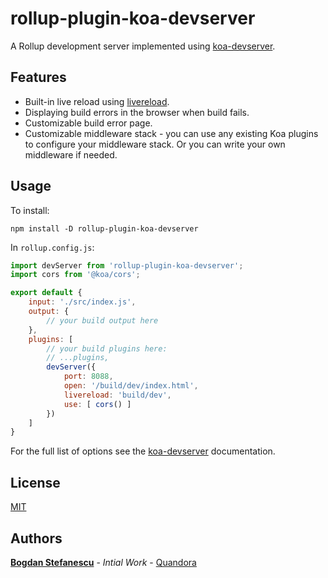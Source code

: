 # rollup-plugin-koa-devserver

A Rollup development server implemented using [koa-devserver](https://github.com/bstefanescu/koa-devserver).

## Features

* Built-in live reload using [livereload](https://github.com/napcs/node-livereload).
* Displaying build errors in the browser when build fails.
* Customizable build error page.
* Customizable middleware stack - you can use any existing Koa plugins to configure your middleware stack. Or you can write your own middleware if needed.

## Usage

To install:

```
npm install -D rollup-plugin-koa-devserver
```

In `rollup.config.js`:

```javascript
import devServer from 'rollup-plugin-koa-devserver';
import cors from '@koa/cors';

export default {
	input: './src/index.js',
	output: {
		// your build output here
	},
	plugins: [
		// your build plugins here:
    	// ...plugins,
	    devServer({
	    	port: 8088,
	    	open: '/build/dev/index.html',
	    	livereload: 'build/dev',
	    	use: [ cors() ]
	    })
    ]
}
```

For the full list of options see the [koa-devserver](https://github.com/bstefanescu/koa-devserver) documentation.

## License

[MIT](LICENSE)

## Authors

**[Bogdan Stefanescu](mailto:bogdan@quandora.com)** - *Intial Work* - [Quandora](https://quandora.com)
